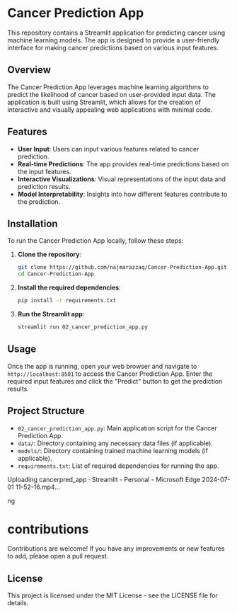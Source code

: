 # Cancer Prediction App

This repository contains a Streamlit application for predicting cancer using machine learning models. The app is designed to provide a user-friendly interface for making cancer predictions based on various input features.

## Overview

The Cancer Prediction App leverages machine learning algorithms to predict the likelihood of cancer based on user-provided input data. The application is built using Streamlit, which allows for the creation of interactive and visually appealing web applications with minimal code.

## Features

- **User Input**: Users can input various features related to cancer prediction.
- **Real-time Predictions**: The app provides real-time predictions based on the input features.
- **Interactive Visualizations**: Visual representations of the input data and prediction results.
- **Model Interpretability**: Insights into how different features contribute to the prediction.

## Installation

To run the Cancer Prediction App locally, follow these steps:

1. **Clone the repository**:
   ```bash
   git clone https://github.com/najmarazzaq/Cancer-Prediction-App.git
   cd Cancer-Prediction-App
   ```

2. **Install the required dependencies**:
   ```bash
   pip install -r requirements.txt
   ```

3. **Run the Streamlit app**:
   ```bash
   streamlit run 02_cancer_prediction_app.py
   ```

## Usage

Once the app is running, open your web browser and navigate to `http://localhost:8501` to access the Cancer Prediction App. Enter the required input features and click the "Predict" button to get the prediction results.

## Project Structure

- `02_cancer_prediction_app.py`: Main application script for the Cancer Prediction App.
- `data/`: Directory containing any necessary data files (if applicable).
- `models/`: Directory containing trained machine learning models (if applicable).
- `requirements.txt`: List of required dependencies for running the app.




Uploading cancerpred_app · Streamlit - Personal - Microsoft​ Edge 2024-07-01 11-52-16.mp4…

ng
# contributions
Contributions are welcome! If you have any improvements or new features to add, please open a pull request.

## License

This project is licensed under the MIT License - see the LICENSE file for details.
